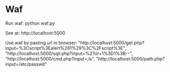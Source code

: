 # Waf
Run waf:
python waf.py

See at:
http://localhost:5000

Use waf by pasting url in browser:
    "http://localhost:5000/get.php?input=%3Cscript%3Ealert%281%29%3C%2Fscript%3E",
    "http://localhost:5000/sqli.php?input=%27or+1%3D1%3B--",
    "http://localhost:5000/cmd.php?input=;ls",
    "http://localhost:5000/path.php?input=/etc/passwd"
